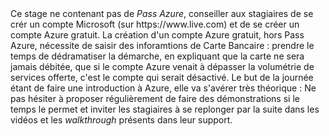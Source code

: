 ﻿<!DOCTYPE html>
<html>
<head>
<script src="apts.js" type="text/javascript"></script>
</head>
<body onload="aptsLoad();">
<div id="conseils">
  Ce stage ne contenant pas de <i>Pass Azure</i>, conseiller aux stagiaires de se crér un compte Microsoft (sur https://www.live.com) et de se créer un compte Azure gratuit.
  La création d'un compte Azure gratuit, hors Pass Azure, nécessite de saisir des inforamtions de Carte Bancaire : prendre le temps de dédramatiser la démarche, en expliquant que la carte ne sera jamais débitée, que si le compte Azure venait à dépasser la volumétrie de services offerte, c'est le compte qui serait désactivé.
  Le but de la journée étant de faire une introduction à Azure, elle va s'avérer très théorique : Ne pas hésiter à proposer régulièrement de faire des démonstrations si le temps le permet et inviter les stagiaires à se replonger par la suite dans les vidéos et les <i>walkthrough</i> présents dans leur support.
<div id="Azure"></div>
</div>
</body>
</html>
